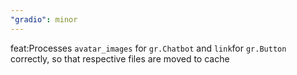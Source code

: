 ```yaml
---
"gradio": minor
---
```


feat:Processes `avatar_images` for `gr.Chatbot` and `link`for `gr.Button` correctly, so that respective files are moved to cache
